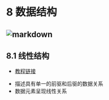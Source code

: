 # 8 数据结构
![markdown](https://raw.githubusercontent.com/flysafely/Software-Design-Engineer-Note/master/%E7%AC%AC%E5%85%AB%E7%AB%A0-%E6%95%B0%E6%8D%AE%E7%BB%93%E6%9E%84/%E6%9C%AC%E7%AB%A0%E5%9B%BE%E4%BE%8B/8-1.jpg)
---

## 8.1 线性结构
- [教程链接](https://pan.baidu.com/play/video#/video?path=%2F%E8%B5%84%E6%BA%90%2F%E8%BD%AF%E8%80%83%E6%95%99%E7%A8%8B%2F%E8%BD%AF%E8%80%83%E8%BD%AF%E4%BB%B6%E8%AE%BE%E8%AE%A1%E5%B8%88%E2%98%85%E4%B8%87%E5%AE%9D%E6%95%99%E8%82%B2%E8%8D%A3%E8%AA%89%E5%A5%89%E7%8C%AE%E2%98%85%2F2.%E8%A7%86%E9%A2%91%E6%95%99%E7%A8%8B%2F%E8%A7%86%E9%A2%91%E6%95%99%E7%A8%8B1%2F%E8%AE%A1%E7%AE%97%E6%9C%BA%E4%B8%8E%E8%BD%AF%E4%BB%B6%E5%B7%A5%E7%A8%8B%E7%9F%A5%E8%AF%86%E7%AF%87%E2%98%85%E4%B8%87%E5%AE%9D%E6%95%99%E8%82%B2%E8%8D%A3%E8%AA%89%E5%A5%89%E7%8C%AE%E2%98%85%2F%E7%AC%AC1%E7%AB%A0%EF%BC%9A%E6%95%B0%E6%8D%AE%E7%BB%93%E6%9E%84%E4%B8%8E%E7%AE%97%E6%B3%95%E5%9F%BA%E7%A1%80%EF%BC%88%E8%AE%A1%E7%AE%97%E6%9C%BA%E4%B8%8E%E8%BD%AF%E4%BB%B6%E5%B7%A5%E7%A8%8B%E7%9F%A5%E8%AF%86%E7%AF%87%EF%BC%89%2F1.1%20%E7%BA%BF%E6%80%A7%E8%A1%A8.avi&t=-1)

+ 描述具有单一的前驱和后驱的数据关系
+ 数据元素呈现线性关系
